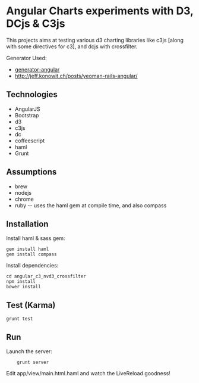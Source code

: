 # Angular Charts experiments with D3, DCjs & C3js

This projects aims at testing various d3 charting libraries like c3js [along with some directives for c3], and dcjs with crossfilter.

Generator Used:
* [generator-angular](https://github.com/yeoman/generator-angular)
* http://jeff.konowit.ch/posts/yeoman-rails-angular/

## Technologies

* AngularJS
* Bootstrap
* d3
* c3js
* dc
* coffeescript
* haml
* Grunt

## Assumptions

* brew
* nodejs
* chrome
* ruby -- uses the haml gem at compile time, and also compass

## Installation


Install haml  & sass gem:

    gem install haml
    gem install compass

Install dependencies:

    cd angular_c3_nvd3_crossfilter
    npm install
    bower install

## Test (Karma)

    grunt test

## Run

Launch the server:
```
    grunt server
```

Edit app/view/main.html.haml and watch the LiveReload goodness!




